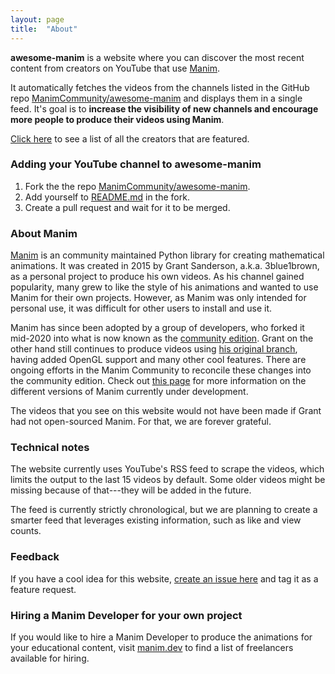 ```yaml
---
layout: page
title:  "About"
---
```


**awesome-manim** is a website where you can discover the most recent content from creators on YouTube that use [Manim](https://manim.community/).

It automatically fetches the videos from the channels listed in the GitHub repo [ManimCommunity/awesome-manim](https://github.com/ManimCommunity/awesome-manim) and displays them in a single feed. It's goal is to **increase the visibility of new channels and encourage more people to produce their videos using Manim**.

[Click here](https://github.com/ManimCommunity/awesome-manim#creators) to see a list of all the creators that are featured.

### Adding your YouTube channel to awesome-manim

1. Fork the the repo [ManimCommunity/awesome-manim](https://github.com/ManimCommunity/awesome-manim).
1. Add yourself to [README.md](https://github.com/ManimCommunity/awesome-manim/blob/main/README.md) in the fork.
1. Create a pull request and wait for it to be merged.

### About Manim

[Manim](https://github.com/ManimCommunity/manim) is an community maintained Python library for creating mathematical animations. It was created in 2015 by Grant Sanderson, a.k.a. 3blue1brown, as a personal project to produce his own videos. As his channel gained popularity, many grew to like the style of his animations and wanted to use Manim for their own projects. However, as Manim was only intended for personal use, it was difficult for other users to install and use it.

Manim has since been adopted by a group of developers, who forked it mid-2020 into what is now known as the [community edition](https://manim.community). Grant on the other hand still continues to produce videos using [his original branch](https://3b1b.github.io/manim/), having added OpenGL support and many other cool features. There are ongoing efforts in the Manim Community to reconcile these changes into the community edition. Check out [this page](https://docs.manim.community/en/stable/installation/versions.html) for more information on the different versions of Manim currently under development.

The videos that you see on this website would not have been made if Grant had not open-sourced Manim. For that, we are forever grateful.

### Technical notes

The website currently uses YouTube's RSS feed to scrape the videos, which limits the output to the last 15 videos by default. Some older videos might be missing because of that---they will be added in the future.

The feed is currently strictly chronological, but we are planning to create a smarter feed that leverages existing information, such as like and view counts.

### Feedback

If you have a cool idea for this website, [create an issue here](https://github.com/ManimCommunity/awesome-manim/issues) and tag it as a feature request.

### Hiring a Manim Developer for your own project

If you would like to hire a Manim Developer to produce the animations for your educational content, visit [manim.dev](https://manim.dev/) to find a list of freelancers available for hiring.